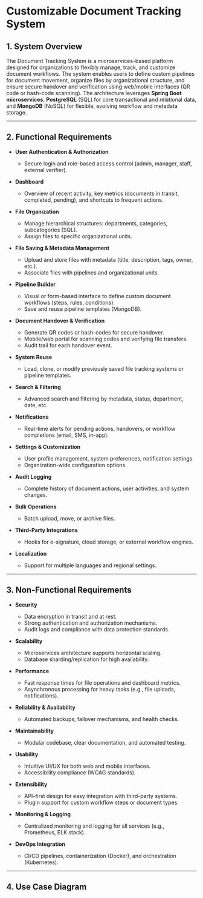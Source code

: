 # Customizable Document Tracking System

## 1. System Overview

The Document Tracking System is a microservices-based platform designed for organizations to flexibly manage, track, and customize document workflows. The system enables users to define custom pipelines for document movement, organize files by organizational structure, and ensure secure handover and verification using web/mobile interfaces (QR code or hash-code scanning). The architecture leverages **Spring Boot microservices**, **PostgreSQL** (SQL) for core transactional and relational data, and **MongoDB** (NoSQL) for flexible, evolving workflow and metadata storage.

---

## 2. Functional Requirements

- **User Authentication & Authorization**
  - Secure login and role-based access control (admin, manager, staff, external verifier).

- **Dashboard**
  - Overview of recent activity, key metrics (documents in transit, completed, pending), and shortcuts to frequent actions.

- **File Organization**
  - Manage hierarchical structures: departments, categories, subcategories (SQL).
  - Assign files to specific organizational units.

- **File Saving & Metadata Management**
  - Upload and store files with metadata (title, description, tags, owner, etc.).
  - Associate files with pipelines and organizational units.

- **Pipeline Builder**
  - Visual or form-based interface to define custom document workflows (steps, rules, conditions).
  - Save and reuse pipeline templates (MongoDB).

- **Document Handover & Verification**
  - Generate QR codes or hash-codes for secure handover.
  - Mobile/web portal for scanning codes and verifying file transfers.
  - Audit trail for each handover event.

- **System Reuse**
  - Load, clone, or modify previously saved file tracking systems or pipeline templates.

- **Search & Filtering**
  - Advanced search and filtering by metadata, status, department, date, etc.

- **Notifications**
  - Real-time alerts for pending actions, handovers, or workflow completions (email, SMS, in-app).

- **Settings & Customization**
  - User profile management, system preferences, notification settings.
  - Organization-wide configuration options.

- **Audit Logging**
  - Complete history of document actions, user activities, and system changes.

- **Bulk Operations**
  - Batch upload, move, or archive files.

- **Third-Party Integrations**
  - Hooks for e-signature, cloud storage, or external workflow engines.

- **Localization**
  - Support for multiple languages and regional settings.

---

## 3. Non-Functional Requirements

- **Security**
  - Data encryption in transit and at rest.
  - Strong authentication and authorization mechanisms.
  - Audit logs and compliance with data protection standards.

- **Scalability**
  - Microservices architecture supports horizontal scaling.
  - Database sharding/replication for high availability.

- **Performance**
  - Fast response times for file operations and dashboard metrics.
  - Asynchronous processing for heavy tasks (e.g., file uploads, notifications).

- **Reliability & Availability**
  - Automated backups, failover mechanisms, and health checks.

- **Maintainability**
  - Modular codebase, clear documentation, and automated testing.

- **Usability**
  - Intuitive UI/UX for both web and mobile interfaces.
  - Accessibility compliance (WCAG standards).

- **Extensibility**
  - API-first design for easy integration with third-party systems.
  - Plugin support for custom workflow steps or document types.

- **Monitoring & Logging**
  - Centralized monitoring and logging for all services (e.g., Prometheus, ELK stack).

- **DevOps Integration**
  - CI/CD pipelines, containerization (Docker), and orchestration (Kubernetes).

---

## 4. Use Case Diagram

